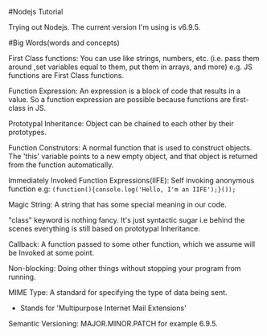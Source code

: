 #Nodejs Tutorial

Trying out Nodejs. The current version I'm using is v6.9.5.

#Big Words(words and concepts)

First Class functions: You can use like strings, numbers, etc. (i.e. pass them around
,set variables equal to them, put them in arrays, and more)
e.g. JS functions are First Class functions.

Function Expression: An expression is a block of code that results in a value. So a function
expression are possible because functions are first-class in JS.

Prototypal Inheritance: Object can be chained to each other by their prototypes.

Function Construtors: A normal function that is used to construct objects. The 'this' 
variable points to a new empty object, and that object is returned from the 
function automatically.

Immediately Invoked Function Expressions(IIFE): Self invoking anonymous function e.g:
````(function(){console.log('Hello, I'm an IIFE');}());````

Magic String: A string that has some special meaning in our code.

"class" keyword is nothing fancy. It's just syntactic sugar i.e behind the scenes 
everything is still based on prototypal Inheritance.

Callback: A function passed to some other function, which we assume will be Invoked
at some point.

Non-blocking: Doing other things without stopping your program from running.

MIME Type: A standard for specifying the type of data being sent.
- Stands for 'Multipurpose Internet Mail Extensions'

Semantic Versioning: MAJOR.MINOR.PATCH for example 6.9.5.